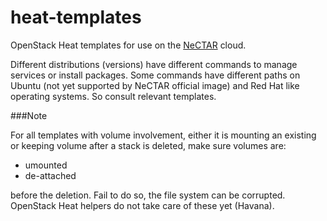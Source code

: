 heat-templates
==============

OpenStack Heat templates for use on the [NeCTAR](http://nectar.org.au/) cloud.

Different distributions (versions) have different commands to manage 
services or install packages. Some commands have different paths on 
Ubuntu (not yet supported by NeCTAR official image) and Red Hat like 
operating systems. So consult relevant templates.

###Note 

For all templates with volume involvement, either it is 
mounting an existing or keeping volume after a stack is deleted, 
make sure volumes are: 
* umounted 
* de-attached

before the deletion. Fail to do so, the file system can be 
corrupted. OpenStack Heat helpers do not take care of these yet 
(Havana).
